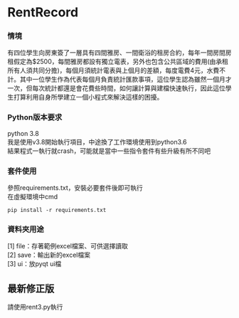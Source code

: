 # RentRecord
### 情境
有四位學生向房東簽了一層具有四間雅房、一間衛浴的租房合約，每年一間房間房租假定為$2500，每間雅房都設有獨立電表，另外也包含公共區域的費用(由承租所有人須共同分擔)，每個月須統計電表與上個月的差額，每度電費4元，水費不計。其中一位學生作為代表每個月負責統計匯款事項，這位學生認為雖然一個月才一次，但每次統計都還是會花費些時間，如何讓計算與建檔快速執行，因此這位學生打算利用自身所學建立一個小程式來解決這樣的困擾。

### Python版本要求
python 3.8 <br>
我是使用v3.8開始執行項目，中途換了工作環境使用到python3.6 <br>
結果程式一執行就crash，可能就是當中一些指令套件有些升級有所不同吧

### 套件使用
參照requirements.txt，安裝必要套件後即可執行 <br>
在虛擬環境中cmd<br>
```
pip install -r requirements.txt
```
### 資料夾用途
[1] file：存著範例excel檔案、可供選擇讀取<br>
[2] save：輸出新的excel檔案<br>
[3] ui：放pyqt ui檔<br>

## 最新修正版
請使用rent3.py執行


